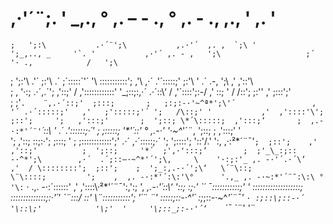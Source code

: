 #     ,·'´¨;.  '                                  _,.,  °             ,. –  - .,  °                    ,. - .,                         ,.,   '               ,.  '       
    ;   ';:\           .·´¨';\           ,.·'´  ,. ,  `;\ '          ';_,.., _     '`. '           ,·'´ ,. - ,   ';\                   ;´   '· .,            /   ';\       
   ;     ';:'\      .'´     ;:'\        .´   ;´:::::\`'´ \'\           \:::::::::::';   ,'\      ,·´  .'´\:::::;'   ;:'\ '              .´  .-,    ';\        ,'   ,'::'\      
   ;   ,  '·:;  .·´,.´';  ,'::;'       /   ,'::\::::::\:::\:'           '\_;::;:,·´  .·´::\‘   /  ,'´::::'\;:-/   ,' ::;  '           /   /:\:';   ;:'\'     ,'    ;:::';'     
  ;   ;'`.    ¨,.·´::;'  ;:::;       ;   ;:;:-·'~^ª*';\'´                 , '´ .·´:::::;'   ,'   ;':::::;'´ ';   /\::;' '           ,'  ,'::::'\';  ;::';     ';   ,':::;'      
  ;  ';::; \*´\:::::;  ,':::;‘       ;  ,.-·:*'´¨'`*´\::\ '              .´  .'::::::;·´'    ;   ;:::::;   '\*'´\::\'  °       ,.-·'  '·~^*'´¨,  ';::;     ;  ,':::;' '      
 ';  ,'::;   \::\;:·';  ;:::; '      ;   ;\::::::::::::'\;'           .·´ ,·´:::::;·´        ';   ';::::';    '\::'\/.'          ':,  ,·:²*´¨¯'`;  ;::';    ,'  ,'::;'         
 ;  ';::;     '*´  ;',·':::;‘        ;  ;'_\_:;:: -·^*';\        ,·´  .´;::–·~^*'´';\‚     \    '·:;:'_ ,. -·'´.·´\‘        ,'  / \::::::::';  ;::';    ;  ';_:,.-·´';\‘  
 \´¨\::;          \¨\::::;         ';    ,  ,. -·:*'´:\:'\°      '.,_ ,. -·~:*'´¨¯:\:\ °   '\:` ·  .,.  -·:´::::::\'      ,' ,'::::\·²*'´¨¯':,'\:;     ',   _,.-·'´:\:\‘ 
  '\::\;            \:\;·'           \`*´ ¯\:::::::::::\;' '      \:::::::::::::::::::\;       \:::::::\:::::::;:·'´'       \`¨\:::/          \::\'      \¨:::::::::::\'; 
    '´¨               ¨'               \:::::\;::-·^*'´            \:;_;::-·~^*'´¨¯'           `· :;::\;::-·´             '\::\;'            '\;'  '     '\;::_;:-·'´‘   
                                        `*´¯                                                                                `¨'                          '¨            

